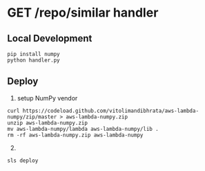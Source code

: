 GET /repo/similar handler
===========================================

## Local Development
```
pip install numpy
python handler.py
```

## Deploy
1. setup NumPy vendor
```
curl https://codeload.github.com/vitolimandibhrata/aws-lambda-numpy/zip/master > aws-lambda-numpy.zip
unzip aws-lambda-numpy.zip
mv aws-lambda-numpy/lambda aws-lambda-numpy/lib .
rm -rf aws-lambda-numpy.zip aws-lambda-numpy
```

2.
```
sls deploy
```
